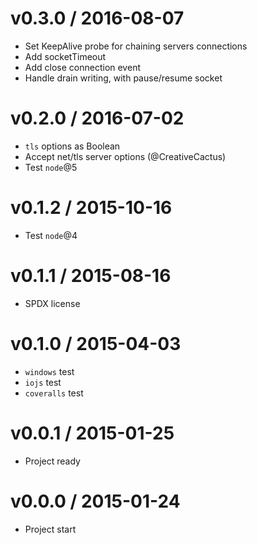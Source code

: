 v0.3.0 / 2016-08-07
==================

  * Set KeepAlive probe for chaining servers connections
  * Add socketTimeout
  * Add close connection event
  * Handle drain writing, with pause/resume socket

v0.2.0 / 2016-07-02
==================

  * `tls` options as Boolean
  * Accept net/tls server options (@CreativeCactus)
  * Test `node`@5

v0.1.2 / 2015-10-16
==================

  * Test `node`@4

v0.1.1 / 2015-08-16
==================

  * SPDX license

v0.1.0 / 2015-04-03
==================

  * `windows` test
  * `iojs` test
  * `coveralls` test

v0.0.1 / 2015-01-25
==================

  * Project ready

v0.0.0 / 2015-01-24
==================

  * Project start
